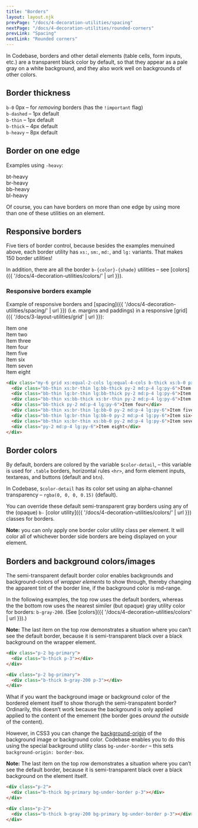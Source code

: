 ```yaml
---
title: "Borders"
layout: layout.njk
prevPage: "/docs/4-decoration-utilities/spacing"
nextPage: "/docs/4-decoration-utilities/rounded-corners"
prevLink: "Spacing"
nextLink: "Rounded corners"
---
```


In Codebase, borders and other detail elements (table cells, form inputs, etc.) are a transparent black color by default, so that they appear as a pale gray on a white background, and they also work well on backgrounds of other colors.

## Border thickness

<div class="mb-3">
<div class="mb-1 p-1 b-thin b-0"> <code>b-0</code> 0px – for <em>removing</em> borders (has the <code>!important</code> flag)</div>
<div class="mb-1 p-1 b-dashed"> <code>b-dashed</code> – 1px default</div>
<div class="mb-1 p-1 b-thin"> <code>b-thin</code> – 1px default</div>
<div class="mb-1 p-1 b-thick"> <code>b-thick</code> – 4px default</div>
<div class="mb-1 p-1 b-heavy"> <code>b-heavy</code> – 8px default</div>
</div>

## Border on one edge

Examples using `-heavy`:

<div class="mb-3 flex flex-gap flex-grow-equal">
  <div><div class="mb-1 bt-heavy bg-gray-100 p-1">bt-heavy</div></div>
  <div><div class="mb-1 br-heavy bg-gray-100 p-1">br-heavy</div></div>
  <div><div class="mb-1 bb-heavy bg-gray-100 p-1">bb-heavy</div></div>
  <div><div class="mb-1 bl-heavy bg-gray-100 p-1">bl-heavy</div></div>
</div>

Of course, you can have borders on more than one edge by using more than one of these utilities on an element.

## Responsive borders

Five tiers of border control, because besides the examples menuined above, each border utility has `xs:`, `sm:`, `md:`, and `lg:` variants. That makes 150 border utilities!

In addition, there are all the border `b-{color}-{shade}` utilities – see [colors]({{ '/docs/4-decoration-utilities/colors/' | url }}).

### Responsive borders example

Example of responsive borders and [spacing]({{ '/docs/4-decoration-utilities/spacing/' | url }}) (i.e. margins and paddings) in a responsive [grid]({{ '/docs/3-layout-utilities/grid' | url }}):

<div class="my-6 grid xs:equal-2-cols lg:equal-4-cols b-thick xs:b-0 px-2 xs:px-0 xs:t-center">
  <div class="bb-thin xs:br-thin lg:bb-thick py-2 md:p-4 lg:py-6">Item one</div>
  <div class="bb-thin lg:br-thin lg:bb-thick py-2 md:p-4 lg:py-6">Item two</div>
  <div class="bb-thin xs:bb-thick xs:br-thin py-2 md:p-4 lg:py-6">Item three</div>
  <div class="bb-thick py-2 md:p-4 lg:py-6">Item four</div>
  <div class="bb-thin xs:br-thin lg:bb-0 py-2 md:p-4 lg:py-6">Item five</div>
  <div class="bb-thin lg:br-thin lg:bb-0 py-2 md:p-4 lg:py-6">Item six</div>
  <div class="bb-thin xs:br-thin xs:bb-0 py-2 md:p-4 lg:py-6">Item seven</div>
  <div class="py-2 md:p-4 lg:py-6">Item eight</div>
</div>

```html
<div class="my-6 grid xs:equal-2-cols lg:equal-4-cols b-thick xs:b-0 px-2 xs:px-0 xs:t-center">
  <div class="bb-thin xs:br-thin lg:bb-thick py-2 md:p-4 lg:py-6">Item one</div>
  <div class="bb-thin lg:br-thin lg:bb-thick py-2 md:p-4 lg:py-6">Item two</div>
  <div class="bb-thin xs:bb-thick xs:br-thin py-2 md:p-4 lg:py-6">Item three</div>
  <div class="bb-thick py-2 md:p-4 lg:py-6">Item four</div>
  <div class="bb-thin xs:br-thin lg:bb-0 py-2 md:p-4 lg:py-6">Item five</div>
  <div class="bb-thin lg:br-thin lg:bb-0 py-2 md:p-4 lg:py-6">Item six</div>
  <div class="bb-thin xs:br-thin xs:bb-0 py-2 md:p-4 lg:py-6">Item seven</div>
  <div class="py-2 md:p-4 lg:py-6">Item eight</div>
</div>
```

## Border colors

By default, borders are colored by the variable `$color-detail`, – this variable is used for `.table` borders, horizontal rules `<hr>`, and form element inputs, textareas, and buttons (default and `btn`).

In Codebase, `$color-detail` has its color set using an alpha-channel transparency – `rgba(0, 0, 0, 0.15)` (default).

You can override these default semi-transparent gray borders using any of the (opaque) `b-` [color utility]({{ '/docs/4-decoration-utilities/colors/' | url }}) classes for borders.

**Note:** you can only apply one border color utility class per element. It will color all of whichever border side borders are being displayed on your element.

## Borders and background colors/images

The semi-transparent default border color enables backgrounds and background-colors of _wrapper elements_ to show through, thereby changing the apparent tint of the border line, if the background color is md-range.

In the following examples, the top row uses the default borders, whereas the the bottom row uses the nearest similer (but opaque) gray utility color for borders: `b-gray-200`. (See [colors]({{ '/docs/4-decoration-utilities/colors' | url }}).)

<div class="my-6">
<div class="flex flex-grow-equal">
  <div class="p-2 bg-white">
    <div class="b-thick p-3"></div>
  </div>
  <div class="p-2 bg-primary">
    <div class="b-thick p-3"></div>
  </div>
  <div class="p-2 bg-success">
    <div class="b-thick p-3"></div>
  </div>
  <div class="p-2 bg-black">
    <div class="b-thick p-3"></div>
  </div>
</div>
<div class="mt-3 flex flex-grow-equal">
  <div class="p-2 bg-white">
    <div class="b-thick b-gray-200 p-3"></div>
  </div>
  <div class="p-2 bg-primary">
    <div class="b-thick b-gray-200 p-3"></div>
  </div>
  <div class="p-2 bg-success">
    <div class="b-thick b-gray-200 p-3"></div>
  </div>
  <div class="p-2 bg-black">
    <div class="b-thick b-gray-200 p-3"></div>
  </div>
</div>
</div>

**Note:** The last item on the top row demonstrates a situation where you can’t see the default border, because it is semi-transparent black over a black background on the wrapper element.

```html
<div class="p-2 bg-primary">
  <div class="b-thick p-3"></div>
</div>

<div class="p-2 bg-primary">
  <div class="b-thick b-gray-200 p-3"></div>
</div>
```

What if you want the background image or background color of the bordered element itself to show thorugh the semi-transpatent border? Ordinarily, this doesn’t work because the background is only applied applied to the content of the emement (the border goes _around the outside_ of the content).

However, in CSS3 you can change the [background-origin](https://developer.mozilla.org/en-US/docs/Web/CSS/background-origin) of the background image or background color. Codebase enables you to do this using the special background utility class `bg-under-border` – this sets `background-origin: border-box`.

<div class="my-6">
<div class="flex flex-grow-equal">
  <div class="p-2">
    <div class="b-thick bg-white bg-under-border p-3"></div>
  </div>
  <div class="p-2">
    <div class="b-thick bg-primary bg-under-border p-3"></div>
  </div>
  <div class="p-2">
    <div class="b-thick bg-success bg-under-border p-3"></div>
  </div>
  <div class="p-2">
    <div class="b-thick bg-black bg-under-border p-3"></div>
  </div>
</div>
<div class="mt-3 flex flex-grow-equal">
  <div class="p-2">
    <div class="b-thick b-gray-200 bg-white bg-under-border p-3"></div>
  </div>
  <div class="p-2">
    <div class="b-thick b-gray-200 bg-primary bg-under-border p-3"></div>
  </div>
  <div class="p-2">
    <div class="b-thick b-gray-200 bg-success bg-under-border p-3"></div>
  </div>
  <div class="p-2">
    <div class="b-thick b-gray-200 bg-black bg-under-border p-3"></div>
  </div>
</div>
</div>

**Note:** The last item on the top row demonstrates a situation where you can’t see the default border, because it is semi-transparent black over a black background on the element itself.


```html
<div class="p-2">
  <div class="b-thick bg-primary bg-under-border p-3"></div>
</div>

<div class="p-2">
  <div class="b-thick b-gray-200 bg-primary bg-under-border p-3"></div>
</div>
```